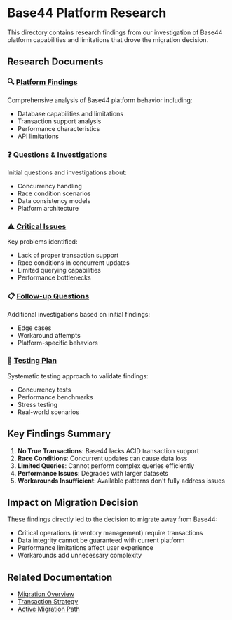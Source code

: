 # Base44 Platform Research

This directory contains research findings from our investigation of Base44 platform capabilities and limitations that drove the migration decision.

## Research Documents

### 🔍 [Platform Findings](findings.md)
Comprehensive analysis of Base44 platform behavior including:
- Database capabilities and limitations
- Transaction support analysis
- Performance characteristics
- API limitations

### ❓ [Questions & Investigations](questions.md)
Initial questions and investigations about:
- Concurrency handling
- Race condition scenarios
- Data consistency models
- Platform architecture

### ⚠️ [Critical Issues](critical-issues.md)
Key problems identified:
- Lack of proper transaction support
- Race conditions in concurrent updates
- Limited querying capabilities
- Performance bottlenecks

### 📋 [Follow-up Questions](followup-questions.md)
Additional investigations based on initial findings:
- Edge cases
- Workaround attempts
- Platform-specific behaviors

### 🧪 [Testing Plan](testing-plan.md)
Systematic testing approach to validate findings:
- Concurrency tests
- Performance benchmarks
- Stress testing
- Real-world scenarios

## Key Findings Summary

1. **No True Transactions**: Base44 lacks ACID transaction support
2. **Race Conditions**: Concurrent updates can cause data loss
3. **Limited Queries**: Cannot perform complex queries efficiently
4. **Performance Issues**: Degrades with larger datasets
5. **Workarounds Insufficient**: Available patterns don't fully address issues

## Impact on Migration Decision

These findings directly led to the decision to migrate away from Base44:
- Critical operations (inventory management) require transactions
- Data integrity cannot be guaranteed with current platform
- Performance limitations affect user experience
- Workarounds add unnecessary complexity

## Related Documentation

- [Migration Overview](../README.md)
- [Transaction Strategy](../technical/transaction-strategy.md)
- [Active Migration Path](../active/)